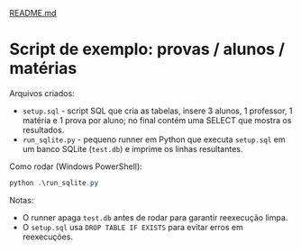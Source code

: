 [README.md](https://github.com/user-attachments/files/22932352/README.md)
# Script de exemplo: provas / alunos / matérias

Arquivos criados:

- `setup.sql` - script SQL que cria as tabelas, insere 3 alunos, 1 professor, 1 matéria e 1 prova por aluno; no final contém uma SELECT que mostra os resultados.
- `run_sqlite.py` - pequeno runner em Python que executa `setup.sql` em um banco SQLite (`test.db`) e imprime os linhas resultantes.

Como rodar (Windows PowerShell):

```powershell
python .\run_sqlite.py
```

Notas:
- O runner apaga `test.db` antes de rodar para garantir reexecução limpa.
- O `setup.sql` usa `DROP TABLE IF EXISTS` para evitar erros em reexecuções.
